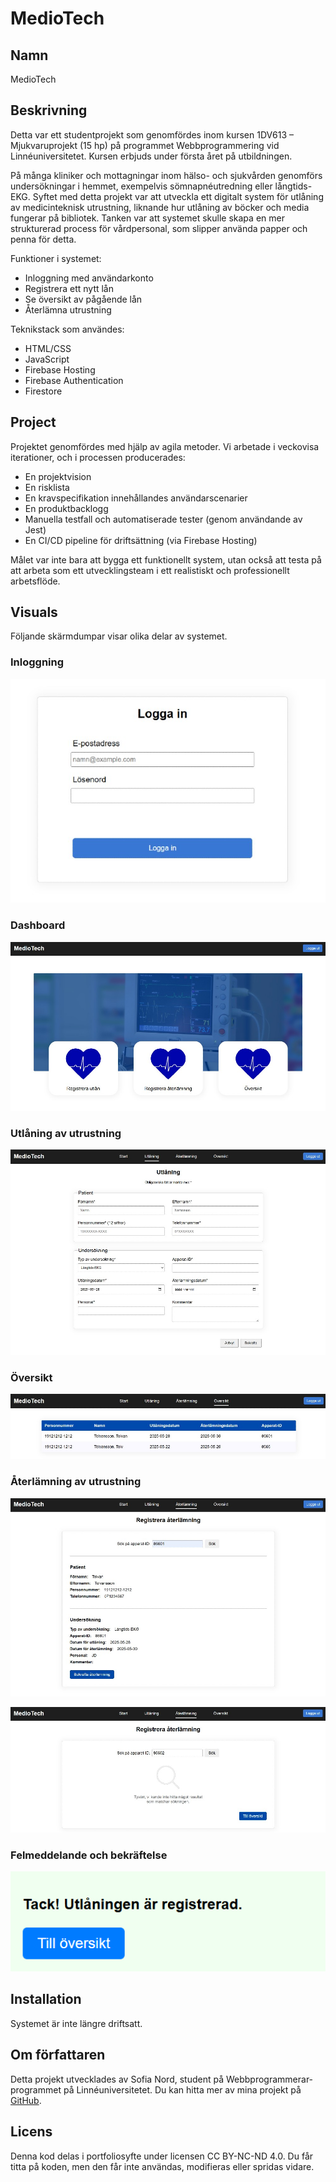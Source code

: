 # MedioTech

## Namn
MedioTech

## Beskrivning
Detta var ett studentprojekt som genomfördes inom kursen 1DV613 – Mjukvaruprojekt (15 hp) på programmet Webbprogrammering vid Linnéuniversitetet. Kursen erbjuds under första året på utbildningen.

På många kliniker och mottagningar inom hälso- och sjukvården genomförs undersökningar i hemmet, exempelvis sömnapnéutredning eller långtids-EKG. Syftet med detta projekt var att utveckla ett digitalt system för utlåning av medicinteknisk utrustning, liknande hur utlåning av böcker och media fungerar på bibliotek. Tanken var att systemet skulle skapa en mer strukturerad process för vårdpersonal, som slipper använda papper och penna för detta.

Funktioner i systemet:
- Inloggning med användarkonto
- Registrera ett nytt lån
- Se översikt av pågående lån
- Återlämna utrustning

Teknikstack som användes:
* HTML/CSS
* JavaScript
* Firebase Hosting
* Firebase Authentication
* Firestore

## Project 
Projektet genomfördes med hjälp av agila metoder. Vi arbetade i veckovisa iterationer, och i processen producerades:

* En projektvision
* En risklista
* En kravspecifikation innehållandes användarscenarier
* En produktbacklogg
* Manuella testfall och automatiserade tester (genom användande av Jest)
* En CI/CD pipeline för driftsättning (via Firebase Hosting)

Målet var inte bara att bygga ett funktionellt system, utan också att testa på att arbeta som ett utvecklingsteam i ett realistiskt och professionellt arbetsflöde.

## Visuals
Följande skärmdumpar visar olika delar av systemet.

### Inloggning
![login page](./public/images/readme/login-page.jpg)

### Dashboard
![dashboard](./public/images/readme/dashboard-page.jpg)

### Utlåning av utrustning
![loan page](./public/images/readme/loan-page.jpg)

### Översikt
![overview page](./public/images/readme/overview-page.jpg)

### Återlämning av utrustning
![return page](./public/images/readme/return-page.jpg) 

![return page error](./public/images/readme/return-page-error.jpg)

### Felmeddelande och bekräftelse
![confirmation](./public/images/readme/confirmation-message.png) 

## Installation
Systemet är inte längre driftsatt.

## Om författaren
Detta projekt utvecklades av Sofia Nord, student på Webbprogrammerar-programmet på Linnéuniversitetet. Du kan hitta mer av mina projekt på [GitHub](https://github.com/sofia-mnord/).

## Licens
Denna kod delas i portfoliosyfte under licensen CC BY-NC-ND 4.0. Du får titta på koden, men den får inte användas, modifieras eller spridas vidare.
